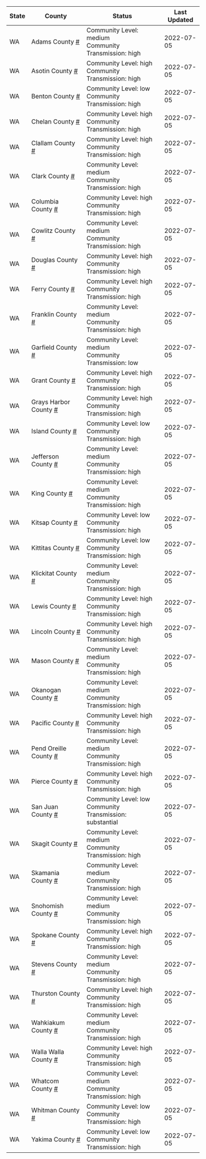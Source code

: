State | County | Status | Last Updated
--- | --- | --- | --- 
WA | Adams County <a href="#adams_county">#</a> | <a name="adams_county"></a>Community Level: medium<br/>Community Transmission: high | 2022-07-05
WA | Asotin County <a href="#asotin_county">#</a> | <a name="asotin_county"></a>Community Level: high<br/>Community Transmission: high | 2022-07-05
WA | Benton County <a href="#benton_county">#</a> | <a name="benton_county"></a>Community Level: low<br/>Community Transmission: high | 2022-07-05
WA | Chelan County <a href="#chelan_county">#</a> | <a name="chelan_county"></a>Community Level: high<br/>Community Transmission: high | 2022-07-05
WA | Clallam County <a href="#clallam_county">#</a> | <a name="clallam_county"></a>Community Level: high<br/>Community Transmission: high | 2022-07-05
WA | Clark County <a href="#clark_county">#</a> | <a name="clark_county"></a>Community Level: medium<br/>Community Transmission: high | 2022-07-05
WA | Columbia County <a href="#columbia_county">#</a> | <a name="columbia_county"></a>Community Level: high<br/>Community Transmission: high | 2022-07-05
WA | Cowlitz County <a href="#cowlitz_county">#</a> | <a name="cowlitz_county"></a>Community Level: medium<br/>Community Transmission: high | 2022-07-05
WA | Douglas County <a href="#douglas_county">#</a> | <a name="douglas_county"></a>Community Level: high<br/>Community Transmission: high | 2022-07-05
WA | Ferry County <a href="#ferry_county">#</a> | <a name="ferry_county"></a>Community Level: high<br/>Community Transmission: high | 2022-07-05
WA | Franklin County <a href="#franklin_county">#</a> | <a name="franklin_county"></a>Community Level: medium<br/>Community Transmission: high | 2022-07-05
WA | Garfield County <a href="#garfield_county">#</a> | <a name="garfield_county"></a>Community Level: medium<br/>Community Transmission: low | 2022-07-05
WA | Grant County <a href="#grant_county">#</a> | <a name="grant_county"></a>Community Level: high<br/>Community Transmission: high | 2022-07-05
WA | Grays Harbor County <a href="#grays_harbor_county">#</a> | <a name="grays_harbor_county"></a>Community Level: high<br/>Community Transmission: high | 2022-07-05
WA | Island County <a href="#island_county">#</a> | <a name="island_county"></a>Community Level: low<br/>Community Transmission: high | 2022-07-05
WA | Jefferson County <a href="#jefferson_county">#</a> | <a name="jefferson_county"></a>Community Level: medium<br/>Community Transmission: high | 2022-07-05
WA | King County <a href="#king_county">#</a> | <a name="king_county"></a>Community Level: medium<br/>Community Transmission: high | 2022-07-05
WA | Kitsap County <a href="#kitsap_county">#</a> | <a name="kitsap_county"></a>Community Level: low<br/>Community Transmission: high | 2022-07-05
WA | Kittitas County <a href="#kittitas_county">#</a> | <a name="kittitas_county"></a>Community Level: low<br/>Community Transmission: high | 2022-07-05
WA | Klickitat County <a href="#klickitat_county">#</a> | <a name="klickitat_county"></a>Community Level: medium<br/>Community Transmission: high | 2022-07-05
WA | Lewis County <a href="#lewis_county">#</a> | <a name="lewis_county"></a>Community Level: high<br/>Community Transmission: high | 2022-07-05
WA | Lincoln County <a href="#lincoln_county">#</a> | <a name="lincoln_county"></a>Community Level: high<br/>Community Transmission: high | 2022-07-05
WA | Mason County <a href="#mason_county">#</a> | <a name="mason_county"></a>Community Level: medium<br/>Community Transmission: high | 2022-07-05
WA | Okanogan County <a href="#okanogan_county">#</a> | <a name="okanogan_county"></a>Community Level: medium<br/>Community Transmission: high | 2022-07-05
WA | Pacific County <a href="#pacific_county">#</a> | <a name="pacific_county"></a>Community Level: high<br/>Community Transmission: high | 2022-07-05
WA | Pend Oreille County <a href="#pend_oreille_county">#</a> | <a name="pend_oreille_county"></a>Community Level: medium<br/>Community Transmission: high | 2022-07-05
WA | Pierce County <a href="#pierce_county">#</a> | <a name="pierce_county"></a>Community Level: high<br/>Community Transmission: high | 2022-07-05
WA | San Juan County <a href="#san_juan_county">#</a> | <a name="san_juan_county"></a>Community Level: low<br/>Community Transmission: substantial | 2022-07-05
WA | Skagit County <a href="#skagit_county">#</a> | <a name="skagit_county"></a>Community Level: medium<br/>Community Transmission: high | 2022-07-05
WA | Skamania County <a href="#skamania_county">#</a> | <a name="skamania_county"></a>Community Level: medium<br/>Community Transmission: high | 2022-07-05
WA | Snohomish County <a href="#snohomish_county">#</a> | <a name="snohomish_county"></a>Community Level: medium<br/>Community Transmission: high | 2022-07-05
WA | Spokane County <a href="#spokane_county">#</a> | <a name="spokane_county"></a>Community Level: high<br/>Community Transmission: high | 2022-07-05
WA | Stevens County <a href="#stevens_county">#</a> | <a name="stevens_county"></a>Community Level: medium<br/>Community Transmission: high | 2022-07-05
WA | Thurston County <a href="#thurston_county">#</a> | <a name="thurston_county"></a>Community Level: high<br/>Community Transmission: high | 2022-07-05
WA | Wahkiakum County <a href="#wahkiakum_county">#</a> | <a name="wahkiakum_county"></a>Community Level: medium<br/>Community Transmission: high | 2022-07-05
WA | Walla Walla County <a href="#walla_walla_county">#</a> | <a name="walla_walla_county"></a>Community Level: high<br/>Community Transmission: high | 2022-07-05
WA | Whatcom County <a href="#whatcom_county">#</a> | <a name="whatcom_county"></a>Community Level: medium<br/>Community Transmission: high | 2022-07-05
WA | Whitman County <a href="#whitman_county">#</a> | <a name="whitman_county"></a>Community Level: low<br/>Community Transmission: high | 2022-07-05
WA | Yakima County <a href="#yakima_county">#</a> | <a name="yakima_county"></a>Community Level: low<br/>Community Transmission: high | 2022-07-05
